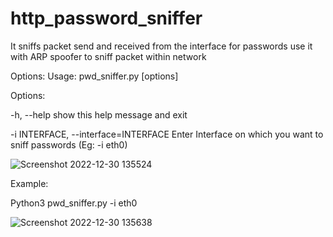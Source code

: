 # http_password_sniffer
It sniffs packet send and received from the interface for passwords use it with ARP spoofer to sniff packet within network

Options:
Usage: pwd_sniffer.py [options]

Options:
  
  -h, --help                 show this help message and exit
  
  -i INTERFACE, --interface=INTERFACE     Enter Interface on which you want to sniff passwords (Eg: -i eth0)

![Screenshot 2022-12-30 135524](https://user-images.githubusercontent.com/109381227/210052084-48725eb8-f763-4a8c-b5ba-6849677a1d61.jpg)

Example:

Python3 pwd_sniffer.py -i eth0

![Screenshot 2022-12-30 135638](https://user-images.githubusercontent.com/109381227/210052188-a5ff4a75-2865-48e1-b125-b6e5de2bd081.jpg)
